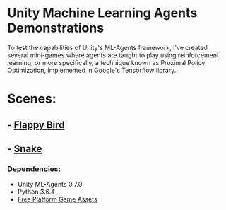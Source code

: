 # Unity Machine Learning Agents Demonstrations
To test the capabilities of Unity's ML-Agents framework, I've created several mini-games where agents are taught to play using reinforcement learning, or more specifically, a technique known as Proximal Policy Optimization, implemented in Google's Tensorflow library.

# Scenes:
## - [Flappy Bird](Flappy-README.md)

## - [Snake](Snake-README.md)
### Dependencies:
- Unity ML-Agents 0.7.0
- Python 3.6.4
- <a href="https://bayat.itch.io/platform-game-assets">Free Platform Game Assets</a>
